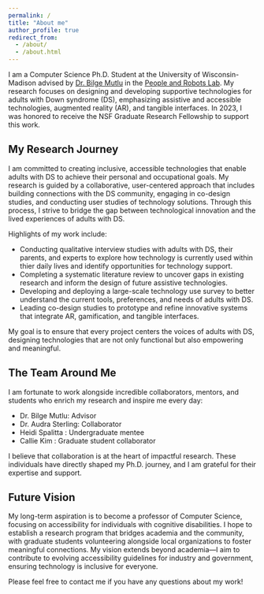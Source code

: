 ```yaml
---
permalink: /
title: "About me"
author_profile: true
redirect_from:
  - /about/
  - /about.html
---
```


I am a Computer Science Ph.D. Student at the University of Wisconsin-Madison advised by [Dr. Bilge Mutlu](http://bilgemutlu.com/) in the [People and Robots Lab](https://peopleandrobots.wisc.edu/). My research focuses on designing and developing supportive technologies for adults with Down syndrome (DS), emphasizing assistive and accessible technologies, augmented reality (AR), and tangible interfaces. In 2023, I was honored to receive the NSF Graduate Research Fellowship to support this work.

## My Research Journey
I am committed to creating inclusive, accessible technologies that enable adults with DS to achieve their personal and occupational goals. My research is guided by a collaborative, user-centered approach that includes building connections with the DS community, engaging in co-design studies, and conducting user studies of technology solutions. Through this process, I strive to bridge the gap between technological innovation and the lived experiences of adults with DS.

Highlights of my work include:

* Conducting qualitative interview studies with adults with DS, their parents, and experts to explore how technology is currently used within thier daily lives and identify opportunities for technology support.
* Completing a systematic literature review to uncover gaps in existing research and inform the design of future assistive technologies.
* Developing and deploying a large-scale technology use survey to better understand the current tools, preferences, and needs of adults with DS.
* Leading co-design studies to prototype and refine innovative systems that integrate AR, gamification, and tangible interfaces.

My goal is to ensure that every project centers the voices of adults with DS, designing technologies that are not only functional but also empowering and meaningful.

## The Team Around Me

I am fortunate to work alongside incredible collaborators, mentors, and students who enrich my research and inspire me every day:

* Dr. Bilge Mutlu: Advisor
* Dr. Audra Sterling: Collaborator
* Heidi Spalitta : Undergraduate mentee
* Callie Kim : Graduate student collaborator

I believe that collaboration is at the heart of impactful research. These individuals have directly shaped my Ph.D. journey, and I am grateful for their expertise and support.

## Future Vision

My long-term aspiration is to become a professor of Computer Science, focusing on accessibility for individuals with cognitive disabilities. I hope to establish a research program that bridges academia and the community, with graduate students volunteering alongside local organizations to foster meaningful connections. My vision extends beyond academia—I aim to contribute to evolving accessibility guidelines for industry and government, ensuring technology is inclusive for everyone.

Please feel free to contact me if you have any questions about my work!



<!--

------
For site content, there is one markdown file for each type of content, which are stored in directories like _publications, _talks, _posts, _teaching, or _pages. For example, each talk is a markdown file in the [_talks directory](https://github.com/academicpages/academicpages.github.io/tree/master/_talks). At the top of each markdown file is structured data in YAML about the talk, which the theme will parse to do lots of cool stuff. The same structured data about a talk is used to generate the list of talks on the [Talks page](https://academicpages.github.io/talks), each [individual page](https://academicpages.github.io/talks/2012-03-01-talk-1) for specific talks, the talks section for the [CV page](https://academicpages.github.io/cv), and the [map of places you've given a talk](https://academicpages.github.io/talkmap.html) (if you run this [python file](https://github.com/academicpages/academicpages.github.io/blob/master/talkmap.py) or [Jupyter notebook](https://github.com/academicpages/academicpages.github.io/blob/master/talkmap.ipynb), which creates the HTML for the map based on the contents of the _talks directory).

**Markdown generator**

I have also created [a set of Jupyter notebooks](https://github.com/academicpages/academicpages.github.io/tree/master/markdown_generator
) that converts a CSV containing structured data about talks or presentations into individual markdown files that will be properly formatted for the Academic Pages template. The sample CSVs in that directory are the ones I used to create my own personal website at stuartgeiger.com. My usual workflow is that I keep a spreadsheet of my publications and talks, then run the code in these notebooks to generate the markdown files, then commit and push them to the GitHub repository.

How to edit your site's GitHub repository
------
Many people use a git client to create files on their local computer and then push them to GitHub's servers. If you are not familiar with git, you can directly edit these configuration and markdown files directly in the github.com interface. Navigate to a file (like [this one](https://github.com/academicpages/academicpages.github.io/blob/master/_talks/2012-03-01-talk-1.md) and click the pencil icon in the top right of the content preview (to the right of the "Raw | Blame | History" buttons). You can delete a file by clicking the trashcan icon to the right of the pencil icon. You can also create new files or upload files by navigating to a directory and clicking the "Create new file" or "Upload files" buttons.

Example: editing a markdown file for a talk
![Editing a markdown file for a talk](/images/editing-talk.png)

For more info
------
More info about configuring Academic Pages can be found in [the guide](https://academicpages.github.io/markdown/). The [guides for the Minimal Mistakes theme](https://mmistakes.github.io/minimal-mistakes/docs/configuration/) (which this theme was forked from) might also be helpful. -->
